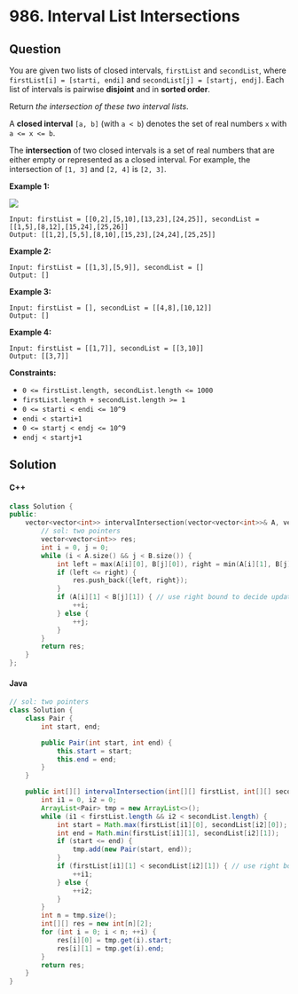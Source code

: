 # 986. Interval List Intersections

## Question

You are given two lists of closed intervals, `firstList` and `secondList`, where `firstList[i] = [starti, endi]` and `secondList[j] = [startj, endj]`. Each list of intervals is pairwise **disjoint** and in **sorted order**.

Return _the intersection of these two interval lists_.

A **closed interval** `[a, b]` (with `a < b`) denotes the set of real numbers `x` with `a <= x <= b`.

The **intersection** of two closed intervals is a set of real numbers that are either empty or represented as a closed interval. For example, the intersection of `[1, 3]` and `[2, 4]` is `[2, 3]`.

**Example 1:**

![](https://assets.leetcode.com/uploads/2019/01/30/interval1.png)

```
Input: firstList = [[0,2],[5,10],[13,23],[24,25]], secondList = [[1,5],[8,12],[15,24],[25,26]]
Output: [[1,2],[5,5],[8,10],[15,23],[24,24],[25,25]]
```

**Example 2:**

```
Input: firstList = [[1,3],[5,9]], secondList = []
Output: []
```

**Example 3:**

```
Input: firstList = [], secondList = [[4,8],[10,12]]
Output: []
```

**Example 4:**

```
Input: firstList = [[1,7]], secondList = [[3,10]]
Output: [[3,7]]
```

**Constraints:**

* `0 <= firstList.length, secondList.length <= 1000`
* `firstList.length + secondList.length >= 1`
* `0 <= starti < endi <= 10^9`
* `endi < starti+1`
* `0 <= startj < endj <= 10^9`
* `endj < startj+1`

## Solution

#### C++

```cpp
class Solution {
public:
    vector<vector<int>> intervalIntersection(vector<vector<int>>& A, vector<vector<int>>& B) {
        // sol: two pointers
        vector<vector<int>> res;
        int i = 0, j = 0;
        while (i < A.size() && j < B.size()) {
            int left = max(A[i][0], B[j][0]), right = min(A[i][1], B[j][1]);
            if (left <= right) {
                res.push_back({left, right});
            }
            if (A[i][1] < B[j][1]) { // use right bound to decide update
                ++i;
            } else {
                ++j;
            }
        }
        return res;
    }
};
```

#### Java

```java
// sol: two pointers
class Solution {
    class Pair {
        int start, end;

        public Pair(int start, int end) {
            this.start = start;
            this.end = end;
        }
    }

    public int[][] intervalIntersection(int[][] firstList, int[][] secondList) {
        int i1 = 0, i2 = 0;
        ArrayList<Pair> tmp = new ArrayList<>();
        while (i1 < firstList.length && i2 < secondList.length) {
            int start = Math.max(firstList[i1][0], secondList[i2][0]);
            int end = Math.min(firstList[i1][1], secondList[i2][1]);
            if (start <= end) {
                tmp.add(new Pair(start, end));
            }
            if (firstList[i1][1] < secondList[i2][1]) { // use right bound to decide update
                ++i1;
            } else {
                ++i2;
            }
        }
        int n = tmp.size();
        int[][] res = new int[n][2];
        for (int i = 0; i < n; ++i) {
            res[i][0] = tmp.get(i).start;
            res[i][1] = tmp.get(i).end;
        }
        return res;
    }
}
```
